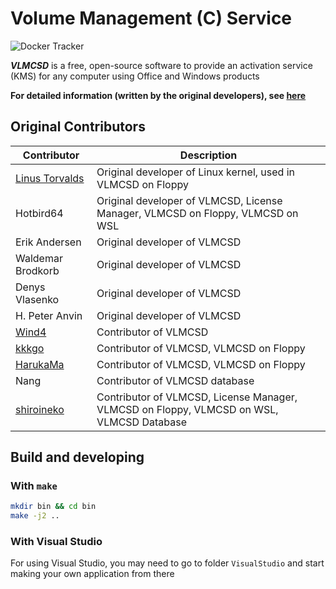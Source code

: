 # Volume Management (C) Service

![Docker Tracker](https://img.shields.io/docker/pulls/theflightsims/vlmcsd)

***VLMCSD*** is a free, open-source software to provide an activation service (KMS) for any computer using Office and Windows products

**For detailed information (written by the original developers), see [here](https://github.com/tfslabs/vlmcsd/tree/master/man)**

## Original Contributors

| Contributor | Description |
|--|--|
| [Linus Torvalds](https://github.com/torvalds) | Original developer of Linux kernel, used in VLMCSD on Floppy |
| Hotbird64 | Original developer of VLMCSD, License Manager, VLMCSD on Floppy, VLMCSD on WSL |
| Erik Andersen | Original developer of VLMCSD |
| Waldemar Brodkorb | Original developer of VLMCSD |
| Denys Vlasenko | Original developer of VLMCSD |
| H. Peter Anvin | Original developer of VLMCSD |
| [Wind4](https://github.com/Wind4/vlmcsd) | Contributor of VLMCSD |
| [kkkgo](https://github.com/kkkgo) | Contributor of VLMCSD, VLMCSD on Floppy |
| [HarukaMa](https://github.com/HarukaMa) | Contributor of VLMCSD, VLMCSD on Floppy |
| Nang | Contributor of VLMCSD database |
| [shiroineko](https://github.com/shiroinekotfs) | Contributor of VLMCSD, License Manager, VLMCSD on Floppy, VLMCSD on WSL, VLMCSD Database |

## Build and developing

### With `make`

```bash
mkdir bin && cd bin
make -j2 ..
```

### With Visual Studio

For using Visual Studio, you may need to go to folder `VisualStudio` and start making your own application from there
